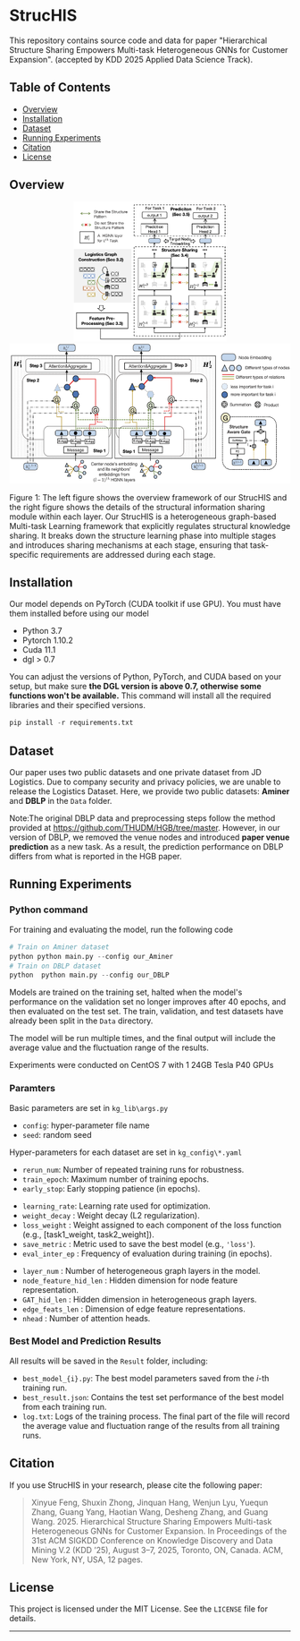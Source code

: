 # StrucHIS

This repository contains source code and data for paper "Hierarchical Structure Sharing Empowers Multi-task Heterogeneous GNNs for Customer Expansion". (accepted by KDD 2025 Applied Data Science Track).


## Table of Contents
- [Overview](#overview)
- [Installation](#installation)
- [Dataset](#dataset)
- [Running Experiments](#running-experiments)
- [Citation](#citation)
- [License](#license)


## Overview
<p align="center">
  <img src="images/StrucHIS-framework.png" height="250"/>
  <img src="images/StrucHIS-detail.png" height="250"/>
</p>
Figure 1: The left figure shows the overview framework of our StrucHIS and the right figure shows the details of the structural information sharing module within each layer. Our StrucHIS is a heterogeneous graph-based Multi-task Learning framework that explicitly regulates structural knowledge sharing. It breaks down the structure learning phase into multiple stages and introduces sharing mechanisms at each stage, ensuring that task-specific requirements are addressed during each stage.




## Installation
Our model depends on PyTorch (CUDA toolkit if use GPU). You must have them installed before using our model
>
* Python 3.7
* Pytorch 1.10.2
* Cuda 11.1
* dgl > 0.7

You can adjust the versions of Python, PyTorch, and CUDA based on your setup, but make sure **the DGL version is above 0.7, otherwise some functions won't be available.** This command will install all the required libraries and their specified versions.
```python 
pip install -r requirements.txt
```

## Dataset
Our paper uses two public datasets and one private dataset from JD Logistics. Due to company security and privacy policies, we are unable to release the Logistics Dataset. Here, we provide two public datasets: **Aminer** and **DBLP** in the `Data` folder.

Note:The original DBLP data and preprocessing steps follow the method provided at https://github.com/THUDM/HGB/tree/master. However, in our version of DBLP, we removed the venue nodes and introduced **paper venue prediction** as a new task. As a result, the prediction performance on DBLP differs from what is reported in the HGB paper.



## Running Experiments
### Python command
For training and evaluating the model, run the following code
```python 
# Train on Aminer dataset
python python main.py --config our_Aminer
# Train on DBLP dataset
python  python main.py --config our_DBLP
```
Models are trained on the training set, halted when the model's performance on the validation set no longer improves after 40 epochs, and then evaluated on the test set. The train, validation, and test datasets have already been split in the `Data` directory.

The model will be run multiple times, and the final output will include the average value and the fluctuation range of the results.
  
Experiments were conducted on CentOS 7 with 1 24GB Tesla P40 GPUs

### Paramters
Basic parameters are set in `kg_lib\args.py`
>
* `config`: hyper-parameter file name
* `seed`: random seed

Hyper-parameters for each dataset are set in `kg_config\*.yaml`
>
* `rerun_num`: Number of repeated training runs for robustness. 
* `train_epoch`: Maximum number of training epochs.
* `early_stop`: Early stopping patience (in epochs).

>
* `learning_rate`: Learning rate used for optimization. 
* `weight_decay`   : Weight decay (L2 regularization).                
* `loss_weight`    : Weight assigned to each component of the loss function (e.g., [task1_weight, task2_weight]). 
* `save_metric`    : Metric used to save the best model (e.g., `'loss'`). 
* `eval_inter_ep`  : Frequency of evaluation during training (in epochs). 
>
* `layer_num`          : Number of heterogeneous graph layers in the model.              
* `node_feature_hid_len` : Hidden dimension for node feature representation. 
* `GAT_hid_len`        : Hidden dimension in heterogeneous graph layers. 
* `edge_feats_len`     : Dimension of edge feature representations.       
* `nhead`              : Number of attention heads.


### Best Model and Prediction Results
All results will be saved in the `Result` folder, including:

- `best_model_{i}.py`: The best model parameters saved from the *i*-th training run.
- `best_result.json`: Contains the test set performance of the best model from each training run.
- `log.txt`: Logs of the training process. The final part of the file will record the average value and fluctuation range of the results from all training runs.



## Citation

If you use StrucHIS in your research, please cite the following paper:

> Xinyue Feng, Shuxin Zhong, Jinquan Hang, Wenjun Lyu, Yuequn Zhang, Guang Yang, Haotian Wang, Desheng Zhang, and Guang Wang. 2025. Hierarchical Structure Sharing Empowers Multi-task Heterogeneous GNNs for Customer Expansion. In Proceedings of the 31st ACM SIGKDD Conference on Knowledge Discovery and Data Mining V.2 (KDD ’25), August 3–7, 2025, Toronto, ON, Canada. ACM, New York, NY, USA, 12 pages.

## License

This project is licensed under the MIT License. See the `LICENSE` file for details.

---

